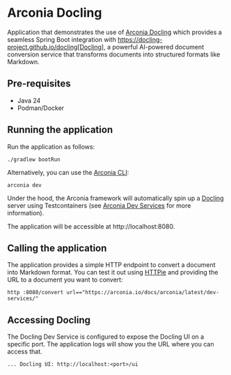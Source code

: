 # Arconia Docling

Application that demonstrates the use of [Arconia Docling](https://arconia.io/docs/arconia/latest/integrations/docling) which provides a seamless Spring Boot integration with https://docling-project.github.io/docling[Docling], a powerful AI-powered document conversion service that transforms documents into structured formats like Markdown.

## Pre-requisites

* Java 24
* Podman/Docker

## Running the application

Run the application as follows:

```shell
./gradlew bootRun
```

Alternatively, you can use the [Arconia CLI](https://arconia.io/docs/arconia-cli/latest/):

```shell
arconia dev
```

Under the hood, the Arconia framework will automatically spin up a [Docling](https://arconia.io/docs/arconia/latest/dev-services/docling/) server using Testcontainers (see [Arconia Dev Services](https://arconia.io/docs/arconia/latest/dev-services/) for more information).

The application will be accessible at http://localhost:8080.

## Calling the application

The application provides a simple HTTP endpoint to convert a document into Markdown format. You can test it out using [HTTPie](https://httpie.io) and providing the URL to a document you want to convert:

```shell
http :8080/convert url=="https://arconia.io/docs/arconia/latest/dev-services/"
```

## Accessing Docling

The Docling Dev Service is configured to expose the Docling UI on a specific port. The application logs will show you the URL where you can access that.

```logs
... Docling UI: http://localhost:<port>/ui
```
